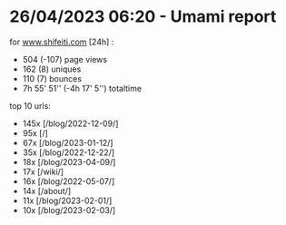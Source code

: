 # 26/04/2023 06:20 - Umami report
for www.shifeiti.com [24h] :

 - 504 (-107) page views
 - 162 (8) uniques
 - 110 (7) bounces
 - 7h 55' 51'' (-4h 17' 5'') totaltime


top 10 urls:
 - 145x [/blog/2022-12-09/]
 - 95x [/]
 - 67x [/blog/2023-01-12/]
 - 35x [/blog/2022-12-22/]
 - 18x [/blog/2023-04-09/]
 - 17x [/wiki/]
 - 16x [/blog/2022-05-07/]
 - 14x [/about/]
 - 11x [/blog/2023-02-01/]
 - 10x [/blog/2023-02-03/]


